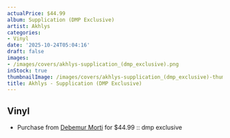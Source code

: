 ```yaml
---
actualPrice: $44.99
album: Supplication (DMP Exclusive)
artist: Akhlys
categories:
- Vinyl
date: '2025-10-24T05:04:16'
draft: false
images:
- /images/covers/akhlys-supplication_(dmp_exclusive).png
inStock: true
thumbnailImage: /images/covers/akhlys-supplication_(dmp_exclusive)-thumb.png
title: Akhlys - Supplication (DMP Exclusive)
---
```


## Vinyl
* Purchase from [Debemur Morti](https://debemurmorti.aisamerch.com/item/206400) for $44.99 :: dmp exclusive
